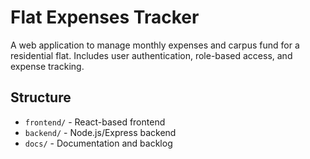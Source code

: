 # Flat Expenses Tracker

A web application to manage monthly expenses and carpus fund for a residential flat. Includes user authentication, role-based access, and expense tracking.

## Structure
- `frontend/` - React-based frontend
- `backend/` - Node.js/Express backend
- `docs/` - Documentation and backlog
